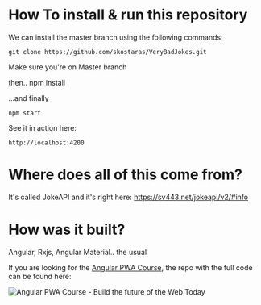 # How To install & run this repository

We can install the master branch using the following commands:

    git clone https://github.com/skostaras/VeryBadJokes.git
    
Make sure you're on Master branch

then..
    npm install

...and finally

    npm start

See it in action here:

    http://localhost:4200


# Where does all of this come from?

It's called JokeAPI and it's right here:
https://sv443.net/jokeapi/v2/#info

# How was it built?

Angular, Rxjs, Angular Material.. the usual

If you are looking for the [Angular PWA Course](https://angular-university.io/course/angular-pwa-course), the repo with the full code can be found here:

![Angular PWA Course - Build the future of the Web Today](https://livingprettyhappy.com/wp-content/uploads/2020/10/Girl-Laughing--e1603731896100-750x438.jpeg)

